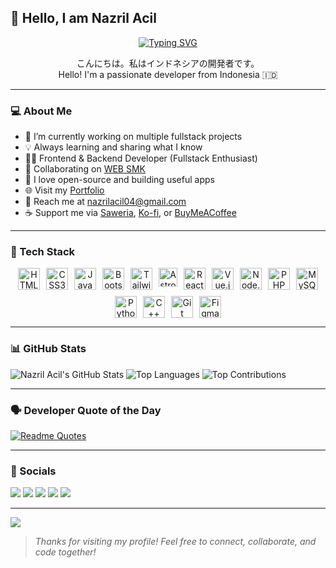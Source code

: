 ## 👋 Hello, I am Nazril Acil

<div align="center">
  <a href="https://youtube.com/c/nazrilacil">
    <img src="https://readme-typing-svg.herokuapp.com?font=ShadowsIntoLight&size=30&duration=4000&color=f70787&center=true&vCenter=true&lines=Hello,+I+am+Nazril+Acil;Welcome+to+my+GitHub+😊" alt="Typing SVG" />
  </a>
</div>

<p align="center">
  こんにちは。私はインドネシアの開発者です。<br/>
  Hello! I'm a passionate developer from Indonesia 🇮🇩
</p>

---

### 💻 About Me

- 🔭 I’m currently working on multiple fullstack projects
- 💡 Always learning and sharing what I know
- 👨‍💻 Frontend & Backend Developer (Fullstack Enthusiast)
- 🤝 Collaborating on [WEB SMK](https://osissmkalmasturiyah.42web.io/)
- 🎁 I love open-source and building useful apps
- 🌐 Visit my [Portfolio](https://nazrilacil.github.io)
- 📧 Reach me at [nazrilacil04@gmail.com](mailto:nazrilacil04@gmail.com)
- ☕ Support me via [Saweria](https://saweria.co/acil04), [Ko-fi](https://ko-fi.com/nazrilacil), or [BuyMeACoffee](https://www.buymeacoffee.com/buycoffe)

---

### 🧰 Tech Stack

<p align="center" style="display: flex; flex-wrap: wrap; justify-content: center; gap: 10px;">
  <img src="https://cdn.jsdelivr.net/gh/devicons/devicon/icons/html5/html5-original.svg" width="35" title="HTML5"/>
  <img src="https://cdn.jsdelivr.net/gh/devicons/devicon/icons/css3/css3-original.svg" width="35" title="CSS3"/>
  <img src="https://cdn.jsdelivr.net/gh/devicons/devicon/icons/javascript/javascript-original.svg" width="35" title="JavaScript"/>
  <img src="https://cdn.jsdelivr.net/gh/devicons/devicon/icons/bootstrap/bootstrap-original.svg" width="35" title="Bootstrap"/>
  <img src="https://www.svgrepo.com/show/374118/tailwind.svg" width="35" title="Tailwind CSS"/>
<img src="https://astro.build/assets/press/astro-icon-light-gradient.svg" width="30" title="Astro"/>
  <img src="https://cdn.jsdelivr.net/gh/devicons/devicon/icons/react/react-original.svg" width="35" title="React"/>
  <img src="https://cdn.jsdelivr.net/gh/devicons/devicon/icons/vuejs/vuejs-original.svg" width="35" title="Vue.js"/>
  <img src="https://cdn.jsdelivr.net/gh/devicons/devicon/icons/nodejs/nodejs-original.svg" width="35" title="Node.js"/>
  <img src="https://cdn.jsdelivr.net/gh/devicons/devicon/icons/php/php-original.svg" width="35" title="PHP"/>
  <img src="https://cdn.jsdelivr.net/gh/devicons/devicon/icons/mysql/mysql-original.svg" width="35" title="MySQL"/>
  <img src="https://cdn.jsdelivr.net/gh/devicons/devicon/icons/python/python-original.svg" width="35" title="Python"/>
  <img src="https://cdn.jsdelivr.net/gh/devicons/devicon/icons/cplusplus/cplusplus-original.svg" width="35" title="C++"/>
  <img src="https://cdn.jsdelivr.net/gh/devicons/devicon/icons/git/git-original.svg" width="35" title="Git"/>
  <img src="https://cdn.jsdelivr.net/gh/devicons/devicon/icons/figma/figma-original.svg" width="35" title="Figma"/>
</p>

---

### 📊 GitHub Stats

![Nazril Acil's GitHub Stats](https://github-readme-stats.vercel.app/api?username=nazrilacil&show_icons=true&theme=dark)
![Top Languages](https://github-readme-stats.vercel.app/api/top-langs/?username=nazrilacil&layout=compact&theme=dark)
![Top Contributions](https://github-contributor-stats.vercel.app/api?username=nazrilacil&limit=5&theme=dark&combine_all_yearly_contributions=true)

---

### 🗣 Developer Quote of the Day

[![Readme Quotes](https://quotes-github-readme.vercel.app/api?type=horizontal&theme=swift)](https://github.com/piyushsuthar/github-readme-quotes)

---

### 🔗 Socials

<p align="left">
  <a href="mailto:nazrilacil04@gmail.com"><img src="https://img.shields.io/badge/Gmail-D14836?style=for-the-badge&logo=gmail&logoColor=white"/></a>
  <a href="https://twitter.com/M_AcilBoy04"><img src="https://img.shields.io/badge/Twitter-1DA1F2?style=for-the-badge&logo=twitter&logoColor=white"/></a>
  <a href="https://www.instagram.com/nazrilacil_?igsh=eHpscGxhcWNoaHpp"><img src="https://img.shields.io/badge/Instagram-E4405F?style=for-the-badge&logo=instagram&logoColor=white"/></a>
  <a href="https://www.tiktok.com/@nazrilacil?lang=en"><img src="https://img.shields.io/badge/TikTok-000000?style=for-the-badge&logo=tiktok&logoColor=white"/></a>
  <a href="https://codepen.io/icell-the-styleful"><img src="https://img.shields.io/badge/Codepen-000000?style=for-the-badge&logo=codepen&logoColor=white"/></a>
</p>

---

![](https://komarev.com/ghpvc/?username=nazrilacil&color=blueviolet&style=flat)

> *Thanks for visiting my profile! Feel free to connect, collaborate, and code together!*
> 
